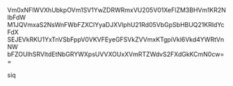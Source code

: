 Vm0xNFlWVXhUbkpOVm1SV1YwZDRWRmxVU205V01XeFlZM3BHVm1KR2NIbFdW
M1JQVmxaS2NsWnFWbFZXClYyaDJXVlphU21Rd05VbGpSbHBUQ21KRldYcFdX
SEJEVkRKU1YxTnVSbFppV0VKVFEyeGFSVkZVVmxKTgpiVkl6Vkd4YWRtVnNW
bFZOUlhSRVltdEtNbGRYWXpsUVVXOUxXVmRTZWdvS2FXdGkKCmN0cw==

siq